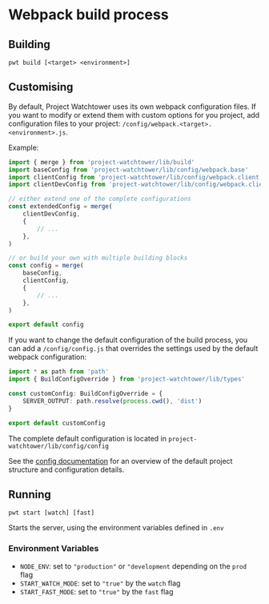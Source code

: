 # Webpack build process

## Building

```
pwt build [<target> <environment>]
```

## Customising

By default, Project Watchtower uses its own webpack configuration files. If you want to modify or extend them with custom options for you project, add configuration files to your project: `/config/webpack.<target>.<environment>.js`.

Example:

```ts
import { merge } from 'project-watchtower/lib/build'
import baseConfig from 'project-watchtower/lib/config/webpack.base'
import clientConfig from 'project-watchtower/lib/config/webpack.client'
import clientDevConfig from 'project-watchtower/lib/config/webpack.client.dev'

// either extend one of the complete configurations
const extendedConfig = merge(
    clientDevConfig,
    {
        // ...
    },
)

// or build your own with multiple building blocks
const config = merge(
    baseConfig,
    clientConfig,
    {
        // ...
    },
)

export default config
```

If you want to change the default configuration of the build process, you can add a `/config/config.js` that overrides the settings used by the default webpack configuration:

```ts
import * as path from 'path'
import { BuildConfigOverride } from 'project-watchtower/lib/types'

const customConfig: BuildConfigOverride = {
    SERVER_OUTPUT: path.resolve(process.cwd(), 'dist')
}

export default customConfig
```

The complete default configuration is located in `project-watchtower/lib/config/config`

See the [config documentation](./config.md) for an overview of the default project structure and configuration details.

## Running

    pwt start [watch] [fast]

Starts the server, using the environment variables defined in `.env`

### Environment Variables

*   `NODE_ENV`: set to `"production"` or `"development` depending on the `prod` flag 
*   `START_WATCH_MODE`: set to `"true"` by the `watch` flag
*   `START_FAST_MODE`: set to `"true"` by the `fast` flag
